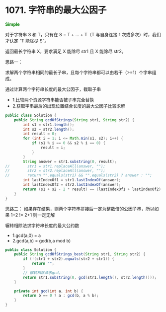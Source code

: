 # 1071. 字符串的最大公因子

<span style="color:green">**Simple**</span>

对于字符串 S 和 T，只有在 S = T + ... + T（T 与自身连接 1 次或多次）时，我们才认定 “T 能除尽 S”。

返回最长字符串 X，要求满足 X 能除尽 str1 且 X 能除尽 str2。

思路一：

求解两个字符串相同的最长子串，且每个字符串都可以由若干（>=1）个字串组成。

通过计算两个字符串长度的最大公因子，截取子串
- 1.比较两个资源字符串能否被子串完全替换
- 2.获取字串最后的出现位置结合长度的最大公因子比较求解

```java
public class Solution {
    public String gcdOfStrings(String str1, String str2) {
        int s1 = str1.length();
        int s2 = str2.length();
        int result = 0;
        for (int i = 1; i <= Math.min(s1, s2); i++) {
            if (s1 % i == 0 && s2 % i == 0) {
                result = i;
            }
        }
        String answer = str1.substring(0, result);
//        str1 = str1.replaceAll(answer, "");
//        str2 = str2.replaceAll(answer, "");
//        return "".equals(str1) && "".equals(str2) ? answer : "";
        int lastIndexOf1 = str1.lastIndexOf(answer);
        int lastIndexOf2 = str2.lastIndexOf(answer);
        return (s1 + s2 - 2 * result) == (lastIndexOf1 + lastIndexOf2) ? answer : "";
    }
}
```

思路二：
如果存在结果，则两个字符串拼接后一定为整数倍的公因子串，所以如果 1+2 != 2+1 则一定无解

辗转相除法求字符串长度的最大公约数
- 1.gcd(a,0) = a
- 2.gcd(a,b) = gcd(b,a mod b)

```java
public class Solution {
    public String gcdOfStrings_best(String str1, String str2) {
        if (!(str1 + str2).equals(str2 + str1)) {
            return "";
        }
        // 辗转相除法求gcd。
        return str1.substring(0, gcd(str1.length(), str2.length()));
    }

    private int gcd(int a, int b) {
        return b == 0 ? a : gcd(b, a % b);
    }
}
```

